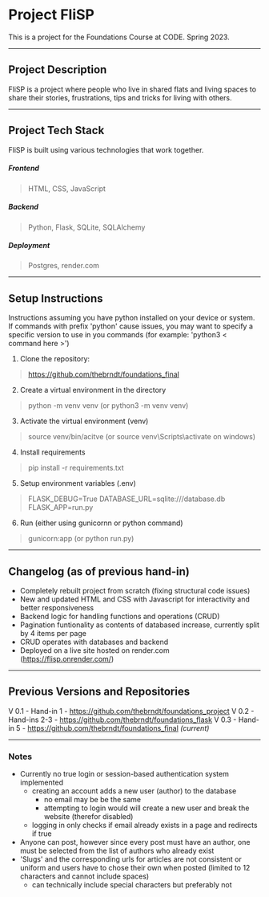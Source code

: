# Project FliSP

This is a project for the Foundations Course at CODE. Spring 2023.

<hr>

## Project Description

FliSP is a project where people who live in shared flats and living spaces to share their stories, frustrations, tips and tricks for living with others.

<hr>

## Project Tech Stack

FliSP is built using various technologies that work together.

##### Frontend
> HTML, CSS, JavaScript
##### Backend
>Python, Flask, SQLite, SQLAlchemy
##### Deployment
>Postgres, render.com

<hr>

## Setup Instructions
Instructions assuming you have python installed on your device or system. If commands with prefix 'python' cause issues, you may want to specify a specific version to use in you commands (for example: 'python3 < command here >')

1. Clone the repository:
> https://github.com/thebrndt/foundations_final
2. Create a virtual environment in the directory
> python -m venv venv (or python3 -m venv venv)
3. Activate the virtual environment (venv)
> source venv/bin/acitve (or source venv\Scripts\activate on windows)
4. Install requirements
> pip install -r requirements.txt
5. Setup environment variables (.env)
> FLASK_DEBUG=True
DATABASE_URL=sqlite:///database.db
FLASK_APP=run.py
6. Run (either using gunicornn or python command)
> gunicorn:app (or python run.py)


<hr>

## Changelog (as of previous hand-in)

- Completely rebuilt project from scratch (fixing structural code issues)
- New and updated HTML and CSS with Javascript for interactivity and better responsiveness
- Backend logic for handling functions and operations (CRUD)
- Pagination funtionality as contents of databased increase, currently split by 4 items per page
- CRUD operates with databases and backend
- Deployed on a live site hosted on render.com (https://flisp.onrender.com/)

<hr>

## Previous Versions and Repositories

V 0.1 - Hand-in 1 - https://github.com/thebrndt/foundations_project
V 0.2 - Hand-ins 2-3 - https://github.com/thebrndt/foundations_flask
V 0.3 - Hand-in 5 - https://github.com/thebrndt/foundations_final _(current)_

<hr>

### Notes
- Currently no true login or session-based authentication system implemented
  - creating an account adds a new user (author) to the database
    - no email may be be the same
    - attempting to login would will create a new user and break the website (therefor disabled)
  - logging in only checks if email already exists in a page and redirects if true
- Anyone can post, however since every post must have an author, one must be selected from the list of authors who already exist
- 'Slugs' and the corresponding urls for articles are not consistent or uniform and users have to chose their own when posted (limited to 12 characters and cannot include spaces)
  - can technically include special characters but preferably not